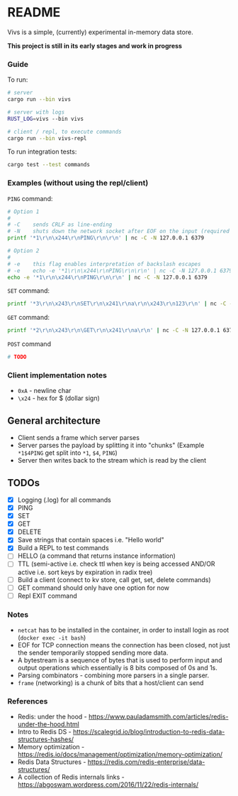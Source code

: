 # README

Vivs is a simple, (currently) experimental in-memory data store.

**This project is still in its early stages and work in progress**

### Guide

To run:

```sh
# server
cargo run --bin vivs

# server with logs
RUST_LOG=vivs --bin vivs

# client / repl, to execute commands
cargo run --bin vivs-repl
```

To run integration tests:

```sh
cargo test --test commands
```

### Examples (without using the repl/client)

`PING` command:

```sh
# Option 1
# 
# -C    sends CRLF as line-ending
# -N    shuts down the network socket after EOF on the input (required by some servers to finish work) 
printf '*1\r\n\x244\r\nPING\r\n\r\n' | nc -C -N 127.0.0.1 6379

# Option 2
#
# -e    this flag enables interpretation of backslash escapes
# -e    echo -e '*1\r\n\x244\r\nPING\r\n\r\n' | nc -C -N 127.0.0.1 6379
echo -e '*1\r\n\x244\r\nPING\r\n\r\n' | nc -C -N 127.0.0.1 6379
```

`SET` command:

```sh
printf '*3\r\n\x243\r\nSET\r\n\x241\r\na\r\n\x243\r\n123\r\n' | nc -C -N 127.0.0.1 6379
```

`GET` command:

```sh
printf '*2\r\n\x243\r\n\GET\r\n\x241\r\na\r\n' | nc -C -N 127.0.0.1 6379
```

`POST` command

```sh
# TODO
```

### Client implementation notes

- `0xA` - newline char
- `\x24` - hex for $ (dollar sign)

## General architecture

- Client sends a frame which server parses
- Server parses the payload by splitting it into "chunks" (Example `*1$4PING` get split into `*1`, `$4`, `PING`)
- Server then writes back to the stream which is read by the client

## TODOs

- [x] Logging (.log) for all commands
- [x] PING
- [x] SET
- [x] GET
- [x] DELETE
- [x] Save strings that contain spaces i.e. "Hello world"
- [x] Build a REPL to test commands
- [ ] HELLO (a command that returns instance information)
- [ ] TTL (semi-active i.e. check ttl when key is being accessed AND/OR active i.e. sort keys by expiration in radix tree)
- [ ] Build a client (connect to kv store, call get, set, delete commands)
- [ ] GET command should only have one option for now
- [ ] Repl EXIT command

### Notes

- `netcat` has to be installed in the container, in order to install login as root (`docker exec -it bash`)
- EOF for TCP connection means the connection has been closed, not just the sender temporarily stopped sending more data.
- A bytestream is a sequence of bytes that is used to perform input and output operations which essentially is 8 bits composed of 0s and 1s.
- Parsing combinators - combining more parsers in a single parser.
- `frame` (networking) is a chunk of bits that a host/client can send

### References

- Redis: under the hood - https://www.pauladamsmith.com/articles/redis-under-the-hood.html
- Intro to Redis DS - https://scalegrid.io/blog/introduction-to-redis-data-structures-hashes/
- Memory optimization - https://redis.io/docs/management/optimization/memory-optimization/
- Redis Data Structures - https://redis.com/redis-enterprise/data-structures/
- A collection of Redis internals links - https://abgoswam.wordpress.com/2016/11/22/redis-internals/

